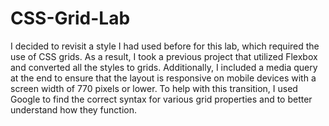 # CSS-Grid-Lab

I decided to revisit a style I had used before for this lab, which required the use of CSS grids. As a result, I took a previous project that utilized Flexbox and converted all the styles to grids. Additionally, I included a media query at the end to ensure that the layout is responsive on mobile devices with a screen width of 770 pixels or lower.
To help with this transition, I used Google to find the correct syntax for various grid properties and to better understand how they function.